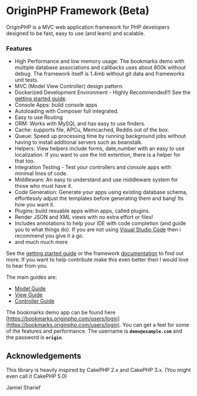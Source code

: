 # OriginPHP Framework (Beta)

OriginPHP is a MVC web application framework for PHP developers designed to be fast, easy to use (and learn) and scalable.

### Features

- High Performance and low memory usage: The bookmarks demo with multiple database associations and callbacks uses about 800k without debug. The framework itself is 1.4mb without git data and frameworks unit tests.
- MVC (Model View Controller) design pattern.
- Dockerized Development Environment - Highly Recommended!!! See the [getting started guide](docs/getting-started.md).
- Console Apps: build console apps
- Autoloading with Composer full integrated.
- Easy to use Routing
- ORM: Works with MySQL and has easy to use finders.
- Cache:  supports file, APCu, Memcached, Reddis out of the box.
- Queue: Speed up processing time by running background jobs without having to install addtional servers such as beanstalk.
- Helpers: View helpers include forms, date,number with an easy to use localization. If you want to use the Intl extention, there is a helper for that too.
- Integration Testing - Test your controllers and console apps with minimal lines of code.
- Middleware: An easy to understand and use middleware system for those who must have it.
- Code Generation: Generate your apps using existing database schema, effortlessly adjust the templates before generating them and bang! Its how you want it.
- Plugins: build resuable apps within apps, called plugins.
- Render JSON and XML views with no extra effort or files!
- Includes annotations to help your IDE with code completion (and guide you to what things do). If you are not using [Visual Studio Code](https://code.visualstudio.com/) then i recommend you give it a go.
- and much much more

See the [getting started guide](docs/getting-started.md) or the framework [documentation](docs/) to find out more. If you want to help contribute make this even better then I would love to hear from you.

The main guides are:
- [Model Guide](docs/models.md)
- [View Guide](docs/views.md)
- [Controller Guide](docs/controllers.md)

The bookmarks demo app can be found here [https://bookmarks.originphp.com/users/login](https://bookmarks.originphp.com/users/login). You can get a feel for some of the features and performance. 
The username is **`demo@example.com`** and the password is **`origin`**.

## Acknowledgements

This library is heavily inspired by CakePHP 2.x and CakePHP 3.x. (You might even call it CakePHP 5.0)

Jamiel Sharief